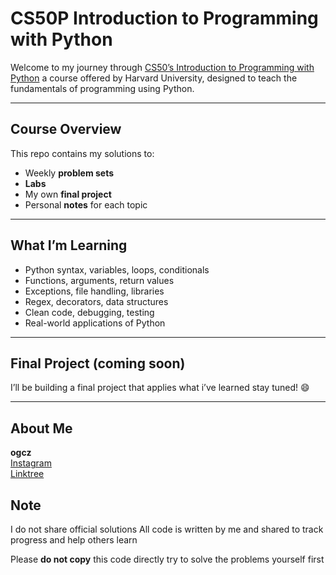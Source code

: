# CS50P Introduction to Programming with Python

Welcome to my journey through [CS50’s Introduction to Programming with Python](https://cs50.harvard.edu/python/) a course offered by Harvard University, designed to teach the fundamentals of programming using Python.

---

## Course Overview

This repo contains my solutions to:

- Weekly **problem sets**
- **Labs**
- My own **final project**
- Personal **notes** for each topic

---

## What I’m Learning

- Python syntax, variables, loops, conditionals
- Functions, arguments, return values
- Exceptions, file handling, libraries
- Regex, decorators, data structures
- Clean code, debugging, testing
- Real-world applications of Python

---

## Final Project (coming soon)

I’ll be building a final project that applies what i’ve learned stay tuned! 😄

---

## About Me

**ogcz**  
[Instagram](https://instagram.com/_ogcz)  
[Linktree](https://linktr.ee/ogcz)

## Note

I do not share official solutions
All code is written by me and shared to track progress and help others learn

Please **do not copy** this code directly try to solve the problems yourself first




<!--
# 🐍 CS50P – Introduction to Programming with Python

Welcome to my journey through [CS50’s Introduction to Programming with Python](https://cs50.harvard.edu/python/) – a beginner-friendly but rigorous course offered by Harvard University, designed to teach the fundamentals of programming using Python.

---

## 📚 Course Overview

This repo contains my solutions to:

- ✅ Weekly **problem sets**
- 🧪 **Labs**
- 🚀 My own **final project**
- 📝 Personal **notes** for each topic

---

## 🧠 What I’m Learning

- Python syntax, variables, loops, conditionals
- Functions, arguments, return values
- Exceptions, file handling, libraries
- Regex, decorators, data structures
- Clean code, debugging, testing
- Real-world applications of Python

---

## 🚀 Final Project (coming soon)

I’ll be building a final project that applies what i’ve learned stay tuned! 😄

---

## 🧑‍💻 About Me

👤 **ogcz**  
📷 [Instagram](https://instagram.com/_ogcz)  
🌴 [Linktree](https://linktr.ee/ogcz)

## ⚠️ Note

🛑 I do not share official solutions
✅ All code is written by me and shared to track progress and help others learn

Please **do not copy** this code directly try to solve the problems yourself first
--!>
